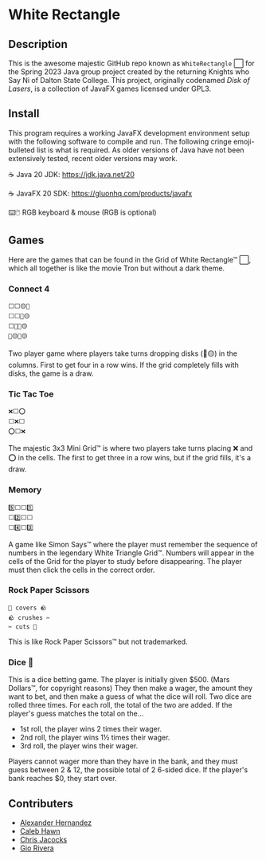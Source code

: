 # White Rectangle

## Description
This is the awesome majestic GitHub repo known as `WhiteRectangle` ⬜ for the Spring 2023 Java group project
created by the returning Knights who Say Ni of Dalton State College.
This project, originally codenamed *Disk of Lasers*, is a collection of JavaFX games licensed under GPL3.

## Install
This program requires a working JavaFX development environment setup with the following software to compile and run.
The following cringe emoji-bulleted list is what is required.
As older versions of Java have not been extensively tested, recent older versions may work.

☕ Java 20 JDK: https://jdk.java.net/20

☕ JavaFX 20 SDK: https://gluonhq.com/products/javafx

⌨️🖱️ RGB keyboard & mouse (RGB is optional)

## Games
Here are the games that can be found in the Grid of White Rectangle™ ⬜,
which all together is like the movie Tron but without a dark theme.

### Connect 4
    ⬜⬜🟡🔴
    ⬜⬜🔴🟡
    ⬜🔴🔴🟡
    🔴🟡🔴🟡
Two player game where players take turns dropping disks (🔴🟡) in the columns.
First to get four in a row wins. If the grid completely fills with disks,
the game is a draw.

### Tic Tac Toe
    ❌⬜⭕
    ⬜❌⬜
    ⭕⬜❌
The majestic 3x3 Mini Grid™ is where two players take turns placing ❌ and ⭕ in the cells.
The first to get three in a row wins, but if the grid fills, it's a draw.

### Memory
    5️⃣⬜⬜1️⃣
    ⬜2️⃣⬜⬜
    ⬜4️⃣⬜3️⃣
A game like Simon Says™ where the player must remember the sequence of numbers in
the legendary White Triangle Grid™.
Numbers will appear in the cells of the Grid for the player to study before disappearing.
The player must then click the cells in the correct order.

### Rock Paper Scissors
    📜 covers 🪨
    🪨 crushes ✂️
    ✂️ cuts 📜
This is like Rock Paper Scissors™ but not trademarked.

### Dice 🎲
This is a dice betting game. The player is initially given $500. (Mars Dollars™, for copyright reasons)
They then make a wager, the amount they want to bet, and then make a guess of what the dice will roll.
Two dice are rolled three times. For each roll, the total of the two are added.
If the player's guess matches the total on the…
* 1st roll, the player wins 2 times their wager.
* 2nd roll, the player wins 1½ times their wager.
* 3rd roll, the player wins their wager.

Players cannot wager more than they have in the bank, and they must guess between 2 & 12, 
the possible total of 2 6-sided dice. If the player's bank reaches $0, they start over.

## Contributers

- [Alexander Hernandez](https://github.com/AlexHT24)
- [Caleb Hawn](https://github.com/CabeoC)
- [Chris Jacocks](https://github.com/cjacocks)
- [Gio Rivera](https://github.com/grivera5)
